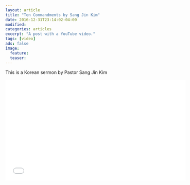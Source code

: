 ```yaml
---
layout: article
title: "Ten Commandments by Sang Jin Kim"
date: 2016-12-31T23:14:02-04:00
modified:
categories: articles
excerpt: "A post with a YouTube video."
tags: [video]
ads: false
image:
  feature:
  teaser:
---
```


This is a Korean sermon by Pastor Sang Jin Kim

<iframe width="560" height="315" src="//www.youtube.com/embed/83Q2MaV_v-g" frameborder="0"> </iframe>